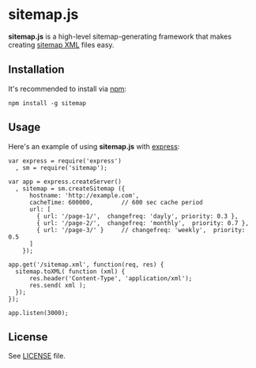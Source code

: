 sitemap.js
==========

**sitemap.js** is a high-level sitemap-generating framework that
makes creating [sitemap XML](http://www.sitemaps.org/) files easy.

Installation
------------

It's recommended to install via [npm](https://github.com/isaacs/npm/):

    npm install -g sitemap

Usage
-----

Here's an example of using **sitemap.js** with [express](https://github.com/visionmedia/express):

    var express = require('express')
      , sm = require('sitemap');

    var app = express.createServer()
      , sitemap = sm.createSitemap ({
          hostname: 'http://example.com',
          cacheTime: 600000,        // 600 sec cache period
          url: [
            { url: '/page-1/',  changefreq: 'dayly', priority: 0.3 },
            { url: '/page-2/',  changefreq: 'monthly',  priority: 0.7 },
            { url: '/page-3/' }     // changefreq: 'weekly',  priority: 0.5
          ]
        });

    app.get('/sitemap.xml', function(req, res) {
      sitemap.toXML( function (xml) {
          res.header('Content-Type', 'application/xml');
          res.send( xml );
      });
    });

    app.listen(3000);

License
-------

See [LICENSE](https://github.com/ekalinin/sitemap.js/blob/master/LICENSE)
file.
